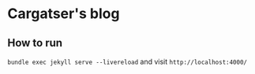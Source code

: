 # Cargatser's blog

## How to run
`bundle exec jekyll serve --livereload` and visit `http://localhost:4000/`